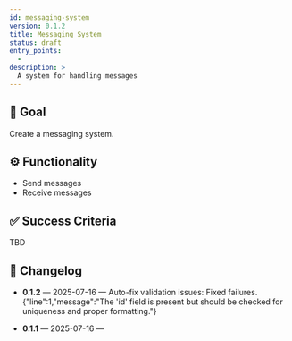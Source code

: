 ```yaml
---
id: messaging-system
version: 0.1.2
title: Messaging System
status: draft
entry_points:
  - 
description: >
  A system for handling messages
---
```


## 🧠 Goal

Create a messaging system.

## ⚙️ Functionality

- Send messages
- Receive messages

## ✅ Success Criteria

TBD
## 🔁 Changelog

- **0.1.2** — 2025-07-16 — Auto-fix validation issues: Fixed failures. {"line":1,"message":"The 'id' field is present but should be checked for uniqueness and proper formatting."}

- **0.1.1** — 2025-07-16 — 
